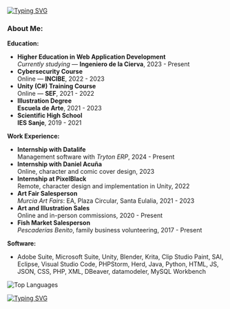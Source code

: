 
[![Typing SVG](https://readme-typing-svg.herokuapp.com?font=Chivo+Mono&color=FF69B4&size=20&lines=ʕっ•ᴥ•ʔっ)](https://git.io/typing-svg)

### About Me:

**Education:**
- **Higher Education in Web Application Development**  
  _Currently studying_ — **Ingeniero de la Cierva**, 2023 - Present
- **Cybersecurity Course**  
  Online — **INCIBE**, 2022 - 2023
- **Unity (C#) Training Course**  
  Online — **SEF**, 2021 - 2022
- **Illustration Degree**  
  **Escuela de Arte**, 2021 - 2023
- **Scientific High School**  
  **IES Sanje**, 2019 - 2021

**Work Experience:**
- **Internship with Datalife**  
  Management software with _Tryton ERP_, 2024 - Present
- **Internship with Daniel Acuña**  
  Online, character and comic cover design, 2023
- **Internship at PixelBlack**  
  Remote, character design and implementation in Unity, 2022
- **Art Fair Salesperson**  
  _Murcia Art Fairs_: EA, Plaza Circular, Santa Eulalia, 2021 - 2023
- **Art and Illustration Sales**  
  Online and in-person commissions, 2020 - Present
- **Fish Market Salesperson**  
  _Pescaderías Benito_, family business volunteering, 2017 - Present

**Software:**
- Adobe Suite, Microsoft Suite, Unity, Blender, Krita, Clip Studio Paint, SAI, Eclipse, Visual Studio Code, PHPStorm, Herd, Java, Python, HTML, JS, JSON, CSS, PHP, XML, DBeaver, datamodeler, MySQL Workbench

![Top Languages](https://github-readme-stats.vercel.app/api/top-langs/?username=MariaMartinezRos&layout=compact)

[![Typing SVG](https://readme-typing-svg.herokuapp.com?font=Chivo+Mono&color=40E0D0&size=20&lines=υ´•+ﻌ+•`υ)](https://git.io/typing-svg)
